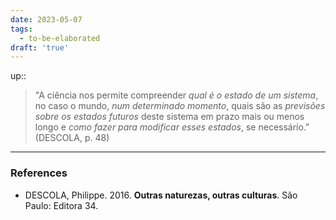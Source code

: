 ```yaml
---
date: 2023-05-07
tags:
  - to-be-elaborated
draft: 'true'
---
```

up:: 

> "A ciência nos permite compreender *qual é o estado de um sistema*, no caso o mundo, *num determinado momento*, quais são as *previsões sobre os estados futuros* deste sistema em prazo mais ou menos longo e *como fazer para modificar esses estados*, se necessário." (DESCOLA, p. 48)



---
### References
- DESCOLA, Philippe. 2016. **Outras naturezas, outras culturas**. São Paulo: Editora 34.